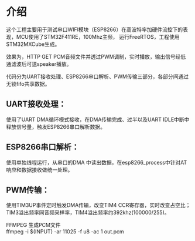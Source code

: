 
# 介绍

这个工程主要用于测试串口WIFI模块（ESP8266）在高波特率加硬件流控下的表现，MCU使用了STM32F411RE，100Mhz主频，
运行FreeRTOS，工程使用STM32MXCube生成。

效果为，HTTP GET PCM音频文件并透过PWM调制，实时播放，输出信号经低通滤波后可送speaker播放。

代码分为UART接收处理、ESP8266串口解析、PWM传输三部分，各部分间通过无锁fifo共享数据。

## UART接收处理：
使用了UART DMA循环模式接收，在DMA传输完成、过半以及UART IDLE中断中释放信号量，触发ESP8266串口解析数据。
## ESP8266串口解析：
使用单独线程运行，从串口的DMA 中读出数据，在esp8266_process中针对AT响应和数据接收做统一处理。
## PWM传输：
使用TIM3UP事件定时触发DMA传输，改变TIM4 CCR寄存器，实时改变占空比；TIM3溢出频率同音频采样率，TIM4溢出频率约392khz(100000/255)。

FFMPEG 生成PCM文件  
ffmpeg -i $(INPUT) -ar 11025 -f u8 -ac 1 out.pcm  
